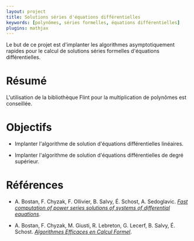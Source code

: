 ```yaml
---
layout: project
title: Solutions séries d'équations différentielles
keywords: [polynômes, séries formelles, équations différentielles]
plugins: mathjax
---
```


Le but de ce projet est d'implanter les algorithmes asymptotiquement
rapides pour le calcul de solutions séries formelles d'équations
différentielles.

# Résumé

L'utilisation de la bibliothèque Flint pour la multiplication de
polynômes est conseillée.

# Objectifs

- Implanter l'algorithme de solution d'équations différentielles
  linéaires.

- Implanter l'algorithme de solution d'équations différentielles de
  degré supérieur.

# Références

- A. Bostan, F. Chyzak, F. Ollivier, B. Salvy, É. Schost,
  A. Sedoglavic.
  [*Fast computation of power series solutions of systems of differential equations*](http://arxiv.org/pdf/cs/0604101.pdf).

- A. Bostan, F. Chyzak, M. Giusti, R. Lebreton, G. Lecerf, B. Salvy,
  É. Schost.
  [*Algorithmes Efficaces en Calcul Formel*](http://perso.ens-lyon.fr/bruno.salvy/mpri/poly.pdf).
